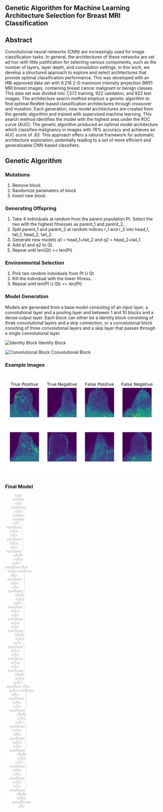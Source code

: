 ## Genetic Algorithm for Machine Learning Architecture Selection for Breast MRI Classification

## Abstract
Convolutional neural networks (CNN) are increasingly used for image classification tasks. In general, the architectures of these networks are set ad hoc with little justification for selecting various components, such as the number of layers, layer depth, and convolution settings. In this work, we develop a structured approach to explore and select architectures that provide optimal classification performance. This was developed with an IRB-approved data set with 9,216 2-D maximum intensity projection (MIP) MRI breast images, containing breast cancer malignant or benign classes. This data set was divided into 7,372 training, 922 validation, and 922 test images. The architecture search method employs a genetic algorithm to find optimal ResNet-based classification architectures through crossover and mutation. Each generation, new model architectures are created from the genetic algorithm and trained with supervised machine learning. This search method identifies the model with the highest area under the ROC curve (AUC). The genetic algorithm produced an optimal model architecture which classifies malignancy in images with 76% accuracy and achieves an AUC score of .83. This approach offers a rational framework for automatic architecture exploration, potentially leading to a set of more efficient and generalizable CNN-based classifiers.

## Genetic Algorithm
### Mutations
1. Remove block
2. Randomize paramaters of block
3. Insert new block

### Generating Offspring
1. Take 4 individuals at random from the parent population Pt. Select the two with the highest fitnesses as parent_1 and parent_2. 
2. Split parent_1 and parent_2 at random indices r_1 and r_2 into head_1, tail_1, head_2, tail_2.
3. Generate new models q1 = head_1+tail_2 and q2 = head_2+tail_1
4. Add q1 and q2 to Qt.
5. Repeat until len(Qt) == len(Pt)

### Environmental Selection
1. Pick two random indviduals from Pt U Qt
2. Kill the individual with the lower fitness.
3. Repeat until len(Pt U Qt) == len(Pt)

### Model Generation
Models are generated from a base model consisting of an input layer, a convolutional layer and a pooling layer and between 1 and 10 blocks and a dense output layer. Each block can either be a identity block consisting of three convolutional layers and a skip connection, or a convolutional block consiting of three convolutional layers and a skip layer that passes through a single convolutional layer.

![Identity Block](https://miro.medium.com/max/2916/1*uyXEvYztiv3fGGCCPbm8Jg.png)
Identity Block

![Convolutional Block](https://miro.medium.com/max/2588/1*U5wkA4O1IpY-ekXqFh0tUQ.png)
Convolutional Block

### Example Images
![Classified Images](/test.svg)

### Final Model
![Final Model](/model.png)
